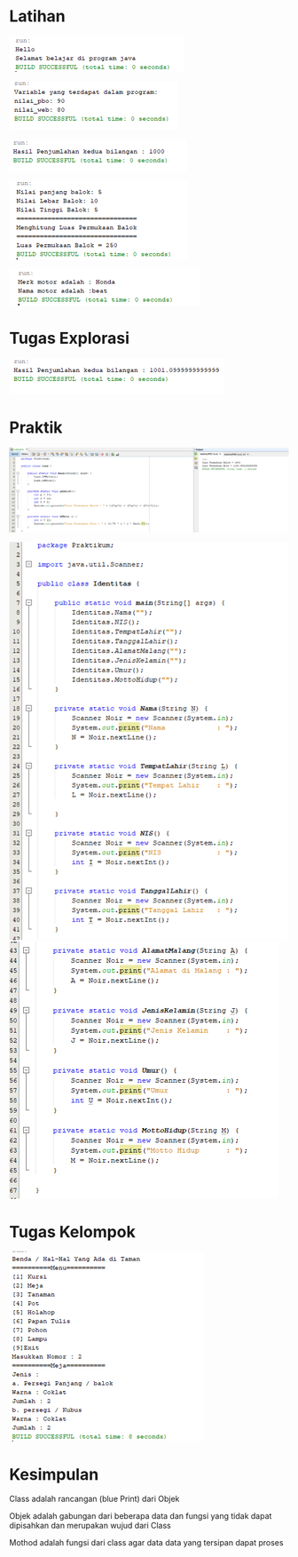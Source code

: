 # Latihan

![Alt Text](https://github.com/AndraQeysa/PBO/blob/master/HelloTelkom.PNG)

![Alt Text](https://github.com/AndraQeysa/PBO/blob/master/Variable.PNG)

![Alt Text](https://github.com/AndraQeysa/PBO/blob/master/Arimatika.PNG)

![Alt Text](https://github.com/AndraQeysa/PBO/blob/master/LuasBalok.PNG)

![Alt Text](https://github.com/AndraQeysa/PBO/blob/master/Sepedamotor.PNG)

# Tugas Explorasi

![Alt Text](https://github.com/AndraQeysa/PBO/blob/master/Tugas%20Eksplorasi.PNG)

# Praktik
![Alt Text](https://github.com/AndraQeysa/PBO/blob/master/Praktik%201.PNG)

![Alt Text](https://github.com/AndraQeysa/PBO/blob/master/Praktik%202%20A.PNG)
![Alt Text](https://github.com/AndraQeysa/PBO/blob/master/Praktik%202%20B.PNG)

# Tugas Kelompok

![Alt Text](https://github.com/AndraQeysa/PBO/blob/master/Tugas%20Kelompok.PNG)

# Kesimpulan
Class adalah rancangan (blue Print) dari Objek

Objek adalah gabungan dari beberapa data dan fungsi yang tidak dapat dipisahkan dan merupakan wujud dari Class

Mothod adalah fungsi dari class agar data data yang tersipan dapat proses
